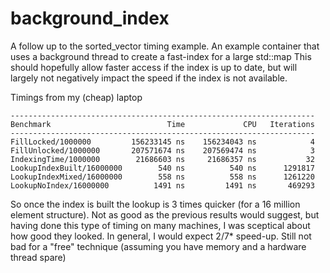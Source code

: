 # background_index
A follow up to the sorted_vector timing example.
An example container that uses a background thread to create a fast-index for a large std::map
This should hopefully allow faster access if the index is up to date, but will largely not negatively impact the speed if the index is not available.

Timings from my (cheap) laptop
```
--------------------------------------------------------------------
Benchmark                          Time             CPU   Iterations
--------------------------------------------------------------------
FillLocked/1000000         156233145 ns    156234043 ns            4
FillUnlocked/1000000       207571674 ns    207569474 ns            3
IndexingTime/1000000        21686603 ns     21686357 ns           32
LookupIndexBuilt/16000000        540 ns          540 ns      1291817
LookupIndexMixed/16000000        558 ns          558 ns      1261220
LookupNoIndex/16000000          1491 ns         1491 ns       469293
```
So once the index is built the lookup is 3 times quicker (for a 16 million element structure). 
Not as good as the previous results would suggest, but having done this type of timing on many machines,
I was sceptical about how good they looked. In general, I would expect 2/7* speed-up.
Still not bad for a "free" technique (assuming you have memory and a hardware thread spare)
